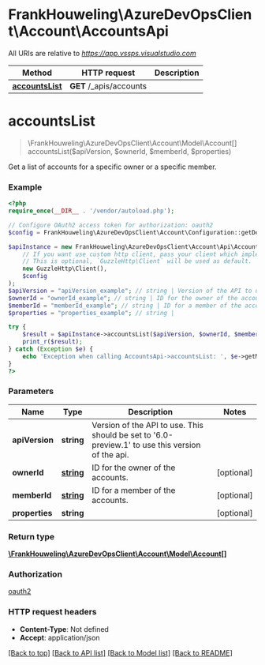 # FrankHouweling\AzureDevOpsClient\Account\AccountsApi

All URIs are relative to *https://app.vssps.visualstudio.com*

Method | HTTP request | Description
------------- | ------------- | -------------
[**accountsList**](AccountsApi.md#accountsList) | **GET** /_apis/accounts | 


# **accountsList**
> \FrankHouweling\AzureDevOpsClient\Account\Model\Account[] accountsList($apiVersion, $ownerId, $memberId, $properties)



Get a list of accounts for a specific owner or a specific member.

### Example
```php
<?php
require_once(__DIR__ . '/vendor/autoload.php');

// Configure OAuth2 access token for authorization: oauth2
$config = FrankHouweling\AzureDevOpsClient\Account\Configuration::getDefaultConfiguration()->setAccessToken('YOUR_ACCESS_TOKEN');

$apiInstance = new FrankHouweling\AzureDevOpsClient\Account\Api\AccountsApi(
    // If you want use custom http client, pass your client which implements `GuzzleHttp\ClientInterface`.
    // This is optional, `GuzzleHttp\Client` will be used as default.
    new GuzzleHttp\Client(),
    $config
);
$apiVersion = "apiVersion_example"; // string | Version of the API to use.  This should be set to '6.0-preview.1' to use this version of the api.
$ownerId = "ownerId_example"; // string | ID for the owner of the accounts.
$memberId = "memberId_example"; // string | ID for a member of the accounts.
$properties = "properties_example"; // string | 

try {
    $result = $apiInstance->accountsList($apiVersion, $ownerId, $memberId, $properties);
    print_r($result);
} catch (Exception $e) {
    echo 'Exception when calling AccountsApi->accountsList: ', $e->getMessage(), PHP_EOL;
}
?>
```

### Parameters

Name | Type | Description  | Notes
------------- | ------------- | ------------- | -------------
 **apiVersion** | **string**| Version of the API to use.  This should be set to &#39;6.0-preview.1&#39; to use this version of the api. |
 **ownerId** | [**string**](../Model/.md)| ID for the owner of the accounts. | [optional]
 **memberId** | [**string**](../Model/.md)| ID for a member of the accounts. | [optional]
 **properties** | **string**|  | [optional]

### Return type

[**\FrankHouweling\AzureDevOpsClient\Account\Model\Account[]**](../Model/Account.md)

### Authorization

[oauth2](../../README.md#oauth2)

### HTTP request headers

 - **Content-Type**: Not defined
 - **Accept**: application/json

[[Back to top]](#) [[Back to API list]](../../README.md#documentation-for-api-endpoints) [[Back to Model list]](../../README.md#documentation-for-models) [[Back to README]](../../README.md)

